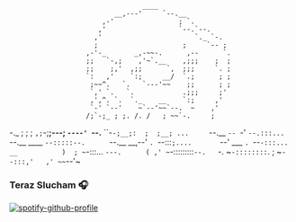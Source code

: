                                      ____
                              __,---'     `--.__
                           ,-'                ; `.
                          ,'                  `--.`--.
                         ,'                       `._ `-.
                         ;                     ;     `-- ;
                       ,-'-_       _,-~~-.      ,--      `.
                       ;;   `-,;    ,'~`.__    ,;;;    ;  ;
                       ;;    ;,'  ,;;      `,  ;;;     `. ;
                       `:   ,'    `:;     __/  `.;      ; ;
                        ;~~^.   `.   `---'~~    ;;      ; ;
                        `,' `.   `.            .;;;     ;'
                        ,',^. `.  `._    __    `:;     ,'
                        `-' `--'    ~`--'~~`--.  ~    ,'
                       /;`-;_ ; ;. /. /   ; ~~`-.     ;
-._                   ; ;  ; `,;`-;__;---;      `----'
   `--.__             ``-`-;__;:  ;  ;__;
 ...     `--.__                `-- `-'
`--.:::...     `--.__                ____
    `--:::::--.      `--.__    __,--'    `.
        `--:::`;....       `--'       ___  `.
            `--`-:::...     __           )  ;
                  ~`-:::...   `---.      ( ,'
                      ~`-:::::::::`--.   `-.
                          ~`-::::::::`.    ;
                              ~`--:::,'   ,'
                                   ~~`--'~  


### Teraz Slucham 🎧

[![spotify-github-profile](https://spotify-github-profile.vercel.app/api/view?uid=669ttbk20x1svae1gwuhl1ojm&cover_image=true&theme=default)](https://github.com/kittinan/spotify-github-profile)
